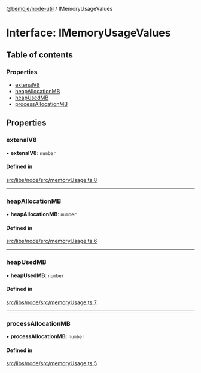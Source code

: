 [@bemoje/node-util](/docs/index.md) / IMemoryUsageValues

# Interface: IMemoryUsageValues

## Table of contents

### Properties

- [extenalV8](/docs/interfaces/IMemoryUsageValues.md#extenalv8)
- [heapAllocationMB](/docs/interfaces/IMemoryUsageValues.md#heapallocationmb)
- [heapUsedMB](/docs/interfaces/IMemoryUsageValues.md#heapusedmb)
- [processAllocationMB](/docs/interfaces/IMemoryUsageValues.md#processallocationmb)

## Properties

### extenalV8

• **extenalV8**: `number`

#### Defined in

[src/libs/node/src/memoryUsage.ts:8](https://github.com/bemoje/bemoje-node-util/blob/8a90c26/src/libs/node/src/memoryUsage.ts#L8)

___

### heapAllocationMB

• **heapAllocationMB**: `number`

#### Defined in

[src/libs/node/src/memoryUsage.ts:6](https://github.com/bemoje/bemoje-node-util/blob/8a90c26/src/libs/node/src/memoryUsage.ts#L6)

___

### heapUsedMB

• **heapUsedMB**: `number`

#### Defined in

[src/libs/node/src/memoryUsage.ts:7](https://github.com/bemoje/bemoje-node-util/blob/8a90c26/src/libs/node/src/memoryUsage.ts#L7)

___

### processAllocationMB

• **processAllocationMB**: `number`

#### Defined in

[src/libs/node/src/memoryUsage.ts:5](https://github.com/bemoje/bemoje-node-util/blob/8a90c26/src/libs/node/src/memoryUsage.ts#L5)

